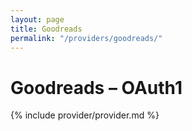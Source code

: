 ```yaml
---
layout: page
title: Goodreads
permalink: "/providers/goodreads/"
---
```

# Goodreads – OAuth1

{% include provider/provider.md %}
